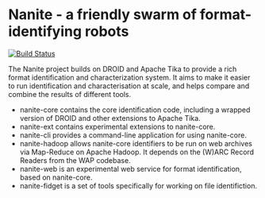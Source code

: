 Nanite - a friendly swarm of format-identifying robots
======================================================

[![Build Status](https://travis-ci.org/openplanets/nanite.png?branch=master)](https://travis-ci.org/openplanets/nanite)

The Nanite project builds on DROID and Apache Tika to provide a rich format identification and characterization system. It aims to make it easier to run identification and characterisation at scale, and helps compare and combine the results of different tools.

* nanite-core contains the core identification code, including a wrapped version of DROID and other extensions to Apache Tika.
* nanite-ext contains experimental extensions to nanite-core.
* nanite-cli provides a command-line application for using nanite-core.
* nanite-hadoop allows nanite-core identifiers to be run on web archives via Map-Reduce on Apache Hadoop. It depends on the (W)ARC Record Readers from the WAP codebase.
* nanite-web is an experimental web service for format identification, based on nanite-core.
* nanite-fidget is a set of tools specifically for working on file identifiction.

